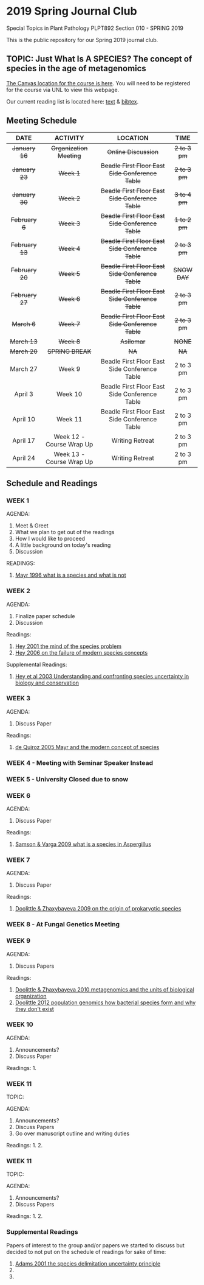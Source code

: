 # **2019 Spring Journal Club**

Special Topics in Plant Pathology PLPT892 Section 010 - SPRING 2019

This is the public repository for our Spring 2019 journal club.

## **TOPIC: Just What Is A SPECIES? The concept of species in the age of metagenomics**

[The Canvas location for the course is here](https://canvas.unl.edu/courses/). You will need to be registered for the course via UNL to view this webpage.

Our current reading list is located here: [text](https://github.com/HerrLab/2019_Spring_Journal_Club/blob/master/citation_list.txt) & [bibtex](https://github.com/HerrLab/2019_Spring_Journal_Club/blob/master/citations.bibtex).

## **Meeting Schedule**

**DATE** | **ACTIVITY** | **LOCATION** | **TIME**
:-----:|:-----:|:-----:|:-----:
~~January 16~~ | ~~Organization Meeting~~ | ~~Online Discussion~~ | ~~2 to 3 pm~~
~~January 23~~ | ~~Week 1~~ | ~~Beadle First Floor East Side Conference Table~~ | ~~2 to 3 pm~~
~~January 30~~ | ~~Week 2~~ | ~~Beadle First Floor East Side Conference Table~~ | ~~3 to 4 pm~~
~~February 6~~ | ~~Week 3~~ | ~~Beadle First Floor East Side Conference Table~~ | ~~1 to 2 pm~~
~~February 13~~ | ~~Week 4~~ | ~~Beadle First Floor East Side Conference Table~~ | ~~2 to 3 pm~~
~~February 20~~ | ~~Week 5~~ | ~~Beadle First Floor East Side Conference Table~~ | ~~SNOW DAY~~
~~February 27~~ | ~~Week 6~~ | ~~Beadle First Floor East Side Conference Table~~ | ~~2 to 3 pm~~
~~March 6~~ | ~~Week 7~~ | ~~Beadle First Floor East Side Conference Table~~ | ~~2 to 3 pm~~
~~March 13~~ | ~~Week 8~~ | ~~Asilomar~~ | ~~NONE~~
~~March 20~~ | ~~SPRING BREAK~~ | ~~NA~~ | ~~NA~~
March 27 | Week 9 | Beadle First Floor East Side Conference Table | 2 to 3 pm
April 3 | Week 10 | Beadle First Floor East Side Conference Table | 2 to 3 pm
April 10 | Week 11 | Beadle First Floor East Side Conference Table | 2 to 3 pm
April 17 | Week 12 - Course Wrap Up | Writing Retreat | 2 to 3 pm
April 24 | Week 13 - Course Wrap Up | Writing Retreat | 2 to 3 pm

## **Schedule and Readings**

### **WEEK 1**
AGENDA:
1. Meet & Greet
2. What we plan to get out of the readings
3. How I would like to proceed
4. A little background on today's reading
5. Discussion

READINGS:
1. [Mayr 1996 what is a species and what is not](https://github.com/HerrLab/2019_Spring_Journal_Club/blob/master/READINGS/Mayr%201996%20what%20is%20a%20species%20and%20what%20is%20not.pdf)

### **WEEK 2**
AGENDA:
1. Finalize paper schedule
2. Discussion

Readings:
1. [Hey 2001 the mind of the species problem](https://github.com/HerrLab/2019_Spring_Journal_Club/blob/master/READINGS/Hey%202001%20the%20mind%20of%20the%20species%20problem%20OPINION.pdf)
2. [Hey 2006 on the failure of modern species concepts](https://github.com/HerrLab/2019_Spring_Journal_Club/blob/master/READINGS/Hey%202006%20on%20the%20failure%20of%20modern%20species%20concepts%20OPINION.pdf)

Supplemental Readings:
1. [Hey et al 2003 Understanding and confronting species uncertainty in biology and conservation](https://github.com/HerrLab/2019_Spring_Journal_Club/blob/master/READINGS/Hey%20et%20al%202003%20Understanding%20and%20confronting%20species%20uncertainty%20in%20biology%20and%20conservation%20REVIEW.pdf)


### **WEEK 3**
AGENDA:
1. Discuss Paper

Readings:
1. [de Quiroz 2005 Mayr and the modern concept of species](https://github.com/HerrLab/2019_Spring_Journal_Club/blob/master/READINGS/de%20Quiroz%202005%20Mayr%20and%20the%20modern%20concept%20of%20species.pdf)

### **WEEK 4 - Meeting with Seminar Speaker Instead**

### **WEEK 5 - University Closed due to snow**

### **WEEK 6**
AGENDA:
1. Discuss Paper

Readings:
1. [Samson & Varga 2009 what is a species in Aspergillus](https://github.com/HerrLab/2019_Spring_Journal_Club/blob/master/READINGS/Samson%20%26%20Varga%202009%20what%20is%20a%20species%20in%20Aspergillus.pdf)

### **WEEK 7**
AGENDA:
1. Discuss Paper

Readings:
1. [Doolittle & Zhaxybayeva 2009 on the origin of prokaryotic species](https://github.com/HerrLab/2019_Spring_Journal_Club/blob/master/READINGS/Doolittle%20%26%20Zhaxybayeva%202009%20on%20the%20origin%20of%20prokaryotic%20species.pdf)

### **WEEK 8 - At Fungal Genetics Meeting**

### **WEEK 9**
AGENDA:
1. Discuss Papers

Readings:
1. [Doolittle & Zhaxybayeva 2010 metagenomics and the units of biological organization](https://github.com/HerrLab/2019_Spring_Journal_Club/blob/master/READINGS/Doolittle%20%26%20Zhaxybayeva%202010%20metagenomics%20and%20the%20units%20of%20biological%20organization.pdf)
2. [Doolittle 2012 population genomics how bacterial species form and why they don't exist](https://github.com/HerrLab/2019_Spring_Journal_Club/blob/master/READINGS/Doolittle%202012%20population%20genomics%20how%20bacterial%20species%20form%20and%20why%20they%20don't%20exist.pdf)

### **WEEK 10** 
AGENDA:
1. Announcements?
2. Discuss Paper

Readings:
1. 

### **WEEK 11**
TOPIC: 

AGENDA:
1. Announcements?
2. Discuss Papers
3. Go over manuscript outline and writing duties

Readings:
1. 
2. 

### **WEEK 11**
TOPIC: 

AGENDA:
1. Announcements?
2. Discuss Papers

Readings:
1. 
2. 

### Supplemental Readings

Papers of interest to the group and/or papers we started to discuss but decided to not put on the schedule of readings for sake of time:

1. [Adams 2001 the species delimitation uncertainty principle](https://github.com/HerrLab/2019_Spring_Journal_Club/blob/master/READINGS/Adams%202001%20the%20species%20delimitation%20uncertainty%20principle.pdf)
2. 
3. 


